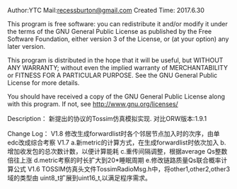 Author:YTC
Mail:recessburton@gmail.com
Created Time: 2017.6.30

This program is free software: you can redistribute it and/or modify
it under the terms of the GNU General Public License as published by
the Free Software Foundation, either version 3 of the License, or
(at your option) any later version.

This program is distributed in the hope that it will be useful,
but WITHOUT ANY WARRANTY; without even the implied warranty of
MERCHANTABILITY or FITNESS FOR A PARTICULAR PURPOSE.  See the
GNU General Public License for more details.

You should have received a copy of the GNU General Public License
along with this program.  If not, see <http://www.gnu.org/licenses/>

Description：
	新提出的协议的Tossim仿真模拟实现.
	对比ORW版本:1.9.1

Change Log：
	V1.8 修改生成forwardlist时各个邻居节点加入时的次序，由单edc改成综合考察
	V1.7 a.新metric的计算方式，在生成forwardlist时依次加入
		 b.增加收发包的总次数计数，以便计算能耗
		 c.重传间隔调整，根据average Qs整数倍往上涨
		 d.metric考察的时长扩大到20*睡眠周期
		 e.修改链路质量Qs联合概率计算公式
	V1.6 TOSSIM仿真头文件TossimRadioMsg.h中，将other1,other2,other3域的类型由
	uint8_t扩展到uint16_t,以满足程序需求。
